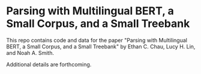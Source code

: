 # Parsing with Multilingual BERT, a Small Corpus, and a Small Treebank

This repo contains code and data for the paper "Parsing with Multilingual BERT, a
Small Corpus, and a Small Treebank" by Ethan C. Chau, Lucy H. Lin, and Noah A. Smith.

Additional details are forthcoming.
